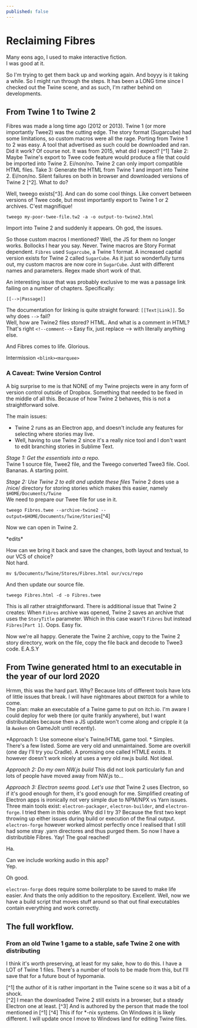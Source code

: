 ```yaml
---
published: false
---
```

# Reclaiming Fibres

Many eons ago, I used to make interactive fiction.  
I was good at it.

So I'm trying to get them back up and working again. And boyyy is it taking a while. So I might run through the steps. It has been a LONG time since I checked out the Twine scene, and as such, I'm rather behind on developments. 

## From Twine 1 to Twine 2

Fibres was made a long time ago (2012 or 2013). Twine 1 (or more importantly Twee2) was the cutting edge. The story format (Sugarcube) had some limitations, so custom macros were all the rage. Porting from Twine 1 to 2 was easy. A tool that advertised as such could be downloaded and ran. Did it work? Of course not. It was from 2015, what did I expect? [^1] Take 2: Maybe Twine's export to Twee code feature would produce a file that could be imported into Twine 2. Ei/non/no. Twine 2 can only import compatible HTML files. Take 3: Generate the HTML from Twine 1 and import into Twine 2. Ei/non/no. Silent failures on both in browser and downloaded versions of Twine 2 [^2]. What to do?

Well, tweego exists[^3]. And can do some cool things. Like convert between versions of Twee code, but most importantly export to Twine 1 or 2 archives. C'est magnifique! 

``tweego my-poor-twee-file.tw2 -a -o output-to-twine2.html``

Import into Twine 2 and suddenly it appears.
Oh god, the issues.

So those custom macros I mentioned? Well, the JS for them no longer works. Bollocks I hear you say. Never. Twine macros are Story Format dependent. `Fibres` used `Sugarcube`, a Twine 1 format. A increased captial version exists for Twine 2 called `SugarCube`. As it just so wonderfully turns out, my custom macros are now core in `SugarCube`. Just with different names and parameters. Regex made short work of that.

An interesting issue that was probably exclusive to me was a passage link failing on a number of chapters. Specifically:

``[[-->|Passage]]``

The documentation for linking is quite straight forward: ``[[Text|Link]]``. So why does `-->` fail?  
Well, how are Twine2 files stored? HTML. And what is a comment in HTML? That's right 
``<!--comment-->``
Easy fix, just replace --> with literally anything else. 

And Fibres comes to life. Glorious. 

Intermission
`<blink><marquee>`

### A Caveat: Twine Version Control

A big surprise to me is that NONE of my Twine projects were in any form of version control outside of Dropbox. Something that needed to be fixed in the middle of all this. Because of how Twine 2 behaves, this is not a straightforward solve.

The main issues:
- Twine 2 runs as an Electron app, and doesn't include any features for selecting where stories may live.
- Well, having to use Twine 2 since it's a really nice tool and I don't want to edit branching stories in Sublime Text. 

*Stage 1: Get the essentials into a repo.*  
Twine 1 source file, Twee2 file, and the Tweego converted Twee3 file. Cool. Bananas. A starting point. 

*Stage 2: Use Twine 2 to edit and update these files* 
Twine 2 does use a /nice/ directory for storing stories which makes this easier, namely ``$HOME/Documents/Twine``  
We need to prepare our Twee file for use in it.

``tweego Fibres.twee --archive-twine2 --output=$HOME/Documents/Twine/Stories``[^4]

Now we can open in Twine 2.

\*edits\*

How can we bring it back and save the changes, both layout and textual, to our VCS of choice?  
Not hard.

``mv $/Documents/Twine/Stores/Fibres.html our/vcs/repo``

And then update our source file.

``tweego Fibres.html -d -o Fibres.twee``

This is all rather straightforward. There is additional issue that Twine 2 creates: When `Fibres` archive was opened, Twine 2 saves an archive that uses the ``StoryTitle`` parameter. Which in this case wasn't `Fibres` but instead `Fibres[Part 1]`. Oops. Easy fix.

Now we're all happy. Generate the Twine 2 archive, copy to the Twine 2 story directory, work on the file, copy the file back and decode to Twee3 code. E.A.S.Y

## From Twine generated html to an executable in the year of our lord 2020

Hrmm, this was the hard part. Why? Because lots of different tools have lots of little issues that break. I will have nightmares about `ENOTDIR` for a while to come.  
The plan: make an executable of a Twine game to put on itch.io. I'm aware I could deploy for web there (or quite frankly anywhere), but I want distributables because then a JS update won't come along and cripple it (a la `Awaken` on GameJolt until recently).

*Approach 1: Use someone else's Twine/HTML game tool.  *
Simples. There's a few listed. Some are very old and unmaintained. Some are overkill (one day I'll try you Cradle). A promising one called HTMLE exists. It however doesn't work nicely at uses a very old nw.js build. Not ideal. 

*Approach 2: Do my own NW.js build*
This did not look particularly fun and lots of people have moved away from NW.js to...

*Approach 3: Electron seems good. Let's use that*
Twine 2 uses Electron, so if it's good enough for them, it's good enough for me. 
Simplified creating of Electron apps is ironically not very simple due to NPM/NPX vs Yarn issues. Three main tools exist: `electron-packager`, `electron-builder`, and `electron-forge`. I tried them in this order. Why did I try 3? Because the first two kept throwing up either issues during build or execution of the final output. `electron-forge` however worked almost perfectly once I realised that I still had some stray .yarn directores and thus purged them.
So now I have a distributible Fibres. Yay! The goal reached!

Ha.

Can we include working audio in this app?  
Yep.

Oh good.

`electron-forge` does require some boilerplate to be saved to make life easier. And thats the only addition to the repository. Excellent. Well, now we have a build script that moves stuff around so that out final executables contain everything and work correctly. 


## The full workflow. 
### From an old Twine 1 game to a stable, safe Twine 2 one with distributing

I think it's worth preserving, at least for my sake, how to do this. I have a LOT of Twine 1 files. There's a number of tools to be made from this, but I'll save that for a future bout of hypomania.


[^1] the author of it is rather important in the Twine scene so it was a bit of a shock.  
[^2] I mean the downloaded Twine 2 still exists in a browser, but a steady Electron one at least.
[^3] And is authored by the person that made the tool mentioned in [^1]
[^4] This if for \*-nix systems. On Windows it is likely different. I will update once I move to Windows land for editing Twine files.